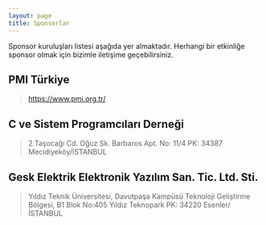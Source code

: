 ```yaml
---
layout: page
title: Sponsorlar
---
```

Sponsor kuruluşları listesi aşağıda yer almaktadır. Herhangi bir etkinliğe sponsor olmak için bizimle iletişime geçebilirsiniz.

## **PMI Türkiye**
> https://www.pmi.org.tr/

## **C ve Sistem Programcıları Derneği**
> 2.Taşocağı Cd. Oğuz Sk. Barbaros Apt. No: 11/4 PK: 34387 Mecidiyeköy/İSTANBUL

## **Gesk Elektrik Elektronik Yazılım San. Tic. Ltd. Sti.**
> Yıldız Teknik Üniversitesi, Davutpaşa Kampüsü Teknoloji Geliştirme Bölgesi, B1 Blok No:405 Yıldız Teknopark PK: 34220 Esenler/İSTANBUL

